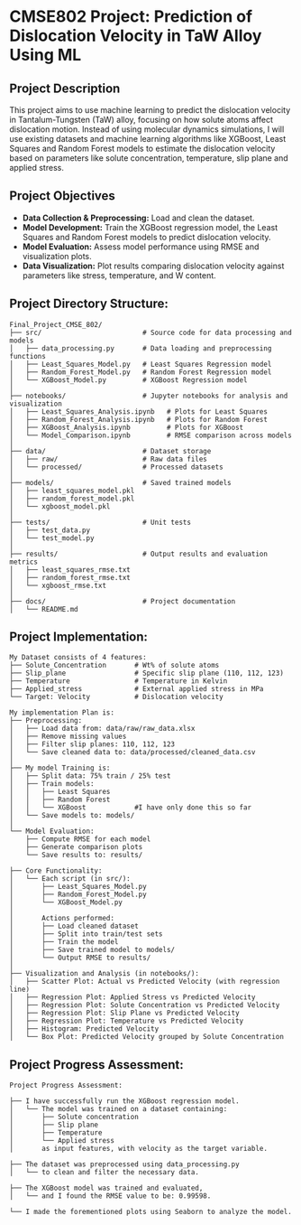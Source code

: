 # CMSE802 Project: Prediction of Dislocation Velocity in TaW Alloy Using ML

## Project Description

This project aims to use machine learning to predict the dislocation velocity in Tantalum-Tungsten (TaW) alloy, focusing on how solute atoms affect dislocation motion. Instead of using molecular dynamics simulations, I will use existing datasets and machine learning algorithms like XGBoost, Least Squares and Random Forest models to estimate the dislocation velocity based on parameters like solute concentration, temperature, slip plane and applied stress.

## Project Objectives

- **Data Collection & Preprocessing:** Load and clean the dataset.
- **Model Development:** Train the XGBoost regression model, the Least Squares and Random Forest models to predict dislocation velocity.
- **Model Evaluation:** Assess model performance using RMSE and visualization plots.
- **Data Visualization:** Plot results comparing dislocation velocity against parameters like stress, temperature, and W content.

## Project Directory Structure:

```text
Final_Project_CMSE_802/
├── src/                         # Source code for data processing and models
│   ├── data_processing.py       # Data loading and preprocessing functions
│   ├── Least_Squares_Model.py   # Least Squares Regression model
│   ├── Random_Forest_Model.py   # Random Forest Regression model
│   └── XGBoost_Model.py         # XGBoost Regression model
│
├── notebooks/                   # Jupyter notebooks for analysis and visualization
│   ├── Least_Squares_Analysis.ipynb   # Plots for Least Squares
│   ├── Random_Forest_Analysis.ipynb   # Plots for Random Forest
│   ├── XGBoost_Analysis.ipynb         # Plots for XGBoost
│   └── Model_Comparison.ipynb         # RMSE comparison across models
│
├── data/                        # Dataset storage
│   ├── raw/                     # Raw data files
│   └── processed/               # Processed datasets
│
├── models/                      # Saved trained models
│   ├── least_squares_model.pkl
│   ├── random_forest_model.pkl
│   └── xgboost_model.pkl
│
├── tests/                       # Unit tests
│   ├── test_data.py
│   └── test_model.py
│
├── results/                     # Output results and evaluation metrics
│   ├── least_squares_rmse.txt
│   ├── random_forest_rmse.txt
│   └── xgboost_rmse.txt
│
├── docs/                        # Project documentation
│   └── README.md
```
## Project Implementation:

```
My Dataset consists of 4 features:
├── Solute_Concentration       # Wt% of solute atoms
├── Slip_plane                 # Specific slip plane (110, 112, 123)
├── Temperature                # Temperature in Kelvin
├── Applied_stress             # External applied stress in MPa
└── Target: Velocity           # Dislocation velocity

My implementation Plan is:
├── Preprocessing:
│   ├── Load data from: data/raw/raw_data.xlsx
│   ├── Remove missing values
│   ├── Filter slip planes: 110, 112, 123
│   └── Save cleaned data to: data/processed/cleaned_data.csv
│
├── My model Training is:
│   ├── Split data: 75% train / 25% test
│   ├── Train models:
│   │   ├── Least Squares
│   │   ├── Random Forest
│   │   └── XGBoost            #I have only done this so far
│   └── Save models to: models/
│
└── Model Evaluation:
    ├── Compute RMSE for each model
    ├── Generate comparison plots
    └── Save results to: results/

├── Core Functionality:
│   └── Each script (in src/):
│       ├── Least_Squares_Model.py
│       ├── Random_Forest_Model.py
│       └── XGBoost_Model.py
│
│       Actions performed:
│       ├── Load cleaned dataset
│       ├── Split into train/test sets
│       ├── Train the model
│       ├── Save trained model to models/
│       └── Output RMSE to results/
│
├── Visualization and Analysis (in notebooks/):
│   ├── Scatter Plot: Actual vs Predicted Velocity (with regression line)
│   ├── Regression Plot: Applied Stress vs Predicted Velocity
│   ├── Regression Plot: Solute Concentration vs Predicted Velocity
│   ├── Regression Plot: Slip Plane vs Predicted Velocity
│   ├── Regression Plot: Temperature vs Predicted Velocity
│   ├── Histogram: Predicted Velocity
│   └── Box Plot: Predicted Velocity grouped by Solute Concentration
```
## Project Progress Assessment:

```
Project Progress Assessment:

├── I have successfully run the XGBoost regression model.
│   └── The model was trained on a dataset containing:
│       ├── Solute concentration
│       ├── Slip plane
│       ├── Temperature
│       └── Applied stress
│       as input features, with velocity as the target variable.

├── The dataset was preprocessed using data_processing.py
│   └── to clean and filter the necessary data.

├── The XGBoost model was trained and evaluated,
│   └── and I found the RMSE value to be: 0.99598.

└── I made the forementioned plots using Seaborn to analyze the model.
```


